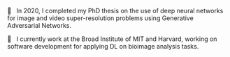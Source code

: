 :book: &nbsp; In 2020, I completed my PhD thesis on the use of deep neural networks for image and video super-resolution problems using Generative Adversarial Networks. 

:office: &nbsp; I currently work at the Broad Institute of MIT and Harvard, working on software development for applying DL on bioimage analysis tasks. 

